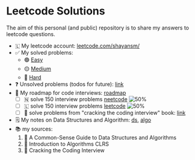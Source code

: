 # Leetcode Solutions

The aim of this personal (and public) repository is to share my answers to leetcode questions.

- 🇱 My leetcode account: [leetcode.com/shayansm/](https://leetcode.com/shayansm/)
- ✅ My solved problems:
    - 🟢 [Easy](./src/easy/README.md)
    - 🟡 [Medium](./src/medium/README.md)
    - 🔴 [Hard](./src/hard/README.md)
- ❓ Unsolved problems (todos for future): [link](./src/unsolved/README.md)
- 🚀 My roadmap for code interviews: [roadmap](./roadmap.md)
    - [ ] 🇳 solve 150 interview problems [neetcode](./src/interview_prep/NeetcodeRoadmap.md) ![50%](https://progress-bar.dev/10)
    - [ ] 🇱 solve 150 interview problems [leetcode](https://leetcode.com/studyplan/top-interview-150/) ![50%](https://progress-bar.dev/13)
    - [ ] 📗 solve problems from "cracking the coding interview"
      book: [link](./src/interview_prep/CrackingTheCodingInterview.md)
- 🗒️ My notes on Data Structures and Algorithm: [ds](./src/lib/dataStructures.md), [algo](./src/lib/algorithms.md)
- 📚 my sources:
    1. 📘 A Common-Sense Guide to Data Structures and Algorithms
    2. 📙 Introduction to Algorithms CLRS
    3. 📗 Cracking the Coding Interview